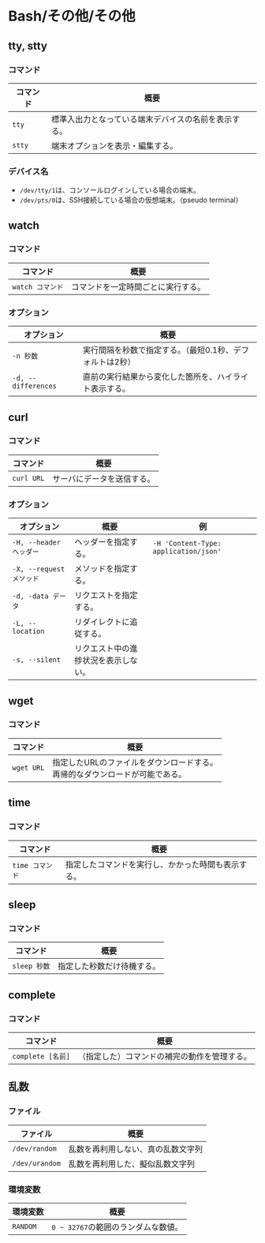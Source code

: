 # Bash/その他/その他

## tty, stty

### コマンド

| コマンド | 概要                                                 |
| -------- | ---------------------------------------------------- |
| `tty`    | 標準入出力となっている端末デバイスの名前を表示する。 |
| `stty`   | 端末オプションを表示・編集する。                     |

### デバイス名

- `/dev/tty/1`は、コンソールログインしている場合の端末。
- `/dev/pts/0`は、SSH接続している場合の仮想端末。（pseudo terminal）

## watch

### コマンド

| コマンド         | 概要                               |
| ---------------- | ---------------------------------- |
| `watch コマンド` | コマンドを一定時間ごとに実行する。 |

### オプション

| オプション          | 概要                                                     |
| ------------------- | -------------------------------------------------------- |
| `-n 秒数`           | 実行間隔を秒数で指定する。（最短0.1秒、デフォルトは2秒） |
| `-d, --differences` | 直前の実行結果から変化した箇所を、ハイライト表示する。   |

## curl

### コマンド

|コマンド|概要|
|---|---|
|`curl URL`|サーバにデータを送信する。|

### オプション

| オプション               | 概要                                 | 例                                    |
| ------------------------ | ------------------------------------ | ------------------------------------- |
| `-H, --header ヘッダー`  | ヘッダーを指定する。                 | `-H 'Content-Type: application/json'` |
| `-X, --request メソッド` | メソッドを指定する。                 |                                       |
| `-d, -data データ`       | リクエストを指定する。               |                                       |
| `-L, --location`         | リダイレクトに追従する。             |                                       |
| `-s, --silent`           | リクエスト中の進捗状況を表示しない。 |                                       |

## wget

### コマンド

| コマンド   | 概要                                                         |
| ---------- | ------------------------------------------------------------ |
| `wget URL` | 指定したURLのファイルをダウンロードする。<br />再帰的なダウンロードが可能である。 |

## time

### コマンド

| コマンド        | 概要                                               |
| --------------- | -------------------------------------------------- |
| `time コマンド` | 指定したコマンドを実行し、かかった時間も表示する。 |

## sleep

### コマンド

| コマンド     | 概要                       |
| ------------ | -------------------------- |
| `sleep 秒数` | 指定した秒数だけ待機する。 |

## complete

### コマンド

| コマンド          | 概要                                         |
| ----------------- | -------------------------------------------- |
| `complete [名前]` | （指定した）コマンドの補完の動作を管理する。 |

## 乱数

### ファイル

| ファイル       | 概要                               |
| -------------- | ---------------------------------- |
| `/dev/random`  | 乱数を再利用しない、真の乱数文字列 |
| `/dev/urandom` | 乱数を再利用した、擬似乱数文字列   |

### 環境変数

| 環境変数 | 概要                                |
| -------- | ----------------------------------- |
| `RANDOM` | `0 ~ 32767`の範囲のランダムな数値。 |
